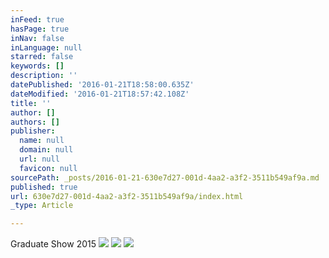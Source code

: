 ```yaml
---
inFeed: true
hasPage: true
inNav: false
inLanguage: null
starred: false
keywords: []
description: ''
datePublished: '2016-01-21T18:58:00.635Z'
dateModified: '2016-01-21T18:57:42.108Z'
title: ''
author: []
authors: []
publisher:
  name: null
  domain: null
  url: null
  favicon: null
sourcePath: _posts/2016-01-21-630e7d27-001d-4aa2-a3f2-3511b549af9a.md
published: true
url: 630e7d27-001d-4aa2-a3f2-3511b549af9a/index.html
_type: Article

---
```

Graduate Show 2015
![](https://the-grid-user-content.s3-us-west-2.amazonaws.com/067d50b8-25fb-4b45-88d2-bf53a3892294.jpg)
![](https://the-grid-user-content.s3-us-west-2.amazonaws.com/02f0f36f-f09a-45c5-9cba-8cf2553c95f9.jpg)
![](https://the-grid-user-content.s3-us-west-2.amazonaws.com/d6c46329-d0a9-4c9a-a825-1200ac17f1b0.jpg)
